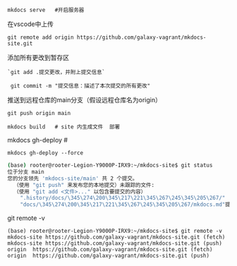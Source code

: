 `mkdocs serve   #开启服务器`

在vscode中上传

`git remote add origin https://github.com/galaxy-vagrant/mkdocs-site.git`

添加所有更改到暂存区

    `git add .提交更改，并附上提交信息`

   ` git commit -m "提交信息：描述了本次提交的所有更改"`

推送到远程仓库的main分支（假设远程仓库名为origin）

`git push origin main`

`mkdocs build   # site 内生成文件  部署`

mkdocs gh-deploy   # 

`mkdocs gh-deploy --force`

```bash
(base) rooter@rooter-Legion-Y9000P-IRX9:~/mkdocs-site$ git status
位于分支 main
您的分支领先 'mkdocs-site/main' 共 2 个提交。
  （使用 "git push" 来发布您的本地提交）未跟踪的文件:
  （使用 "git add <文件>..." 以包含要提交的内容）
	".history/docs/\345\274\200\345\217\221\345\267\245\345\205\267/"
	"docs/\345\274\200\345\217\221\345\267\245\345\205\267/mkdocs.md"提交为空，但是存在尚未跟踪的文件（使用 "git add" 建立跟踪）
```

git remote -v

```
(base) rooter@rooter-Legion-Y9000P-IRX9:~/mkdocs-site$ git remote -v
mkdocs-site	https://github.com/galaxy-vagrant/mkdocs-site.git (fetch)
mkdocs-site	https://github.com/galaxy-vagrant/mkdocs-site.git (push)
origin	https://github.com/galaxy-vagrant/mkdocs-site.git (fetch)
origin	https://github.com/galaxy-vagrant/mkdocs-site.git (push)
```
